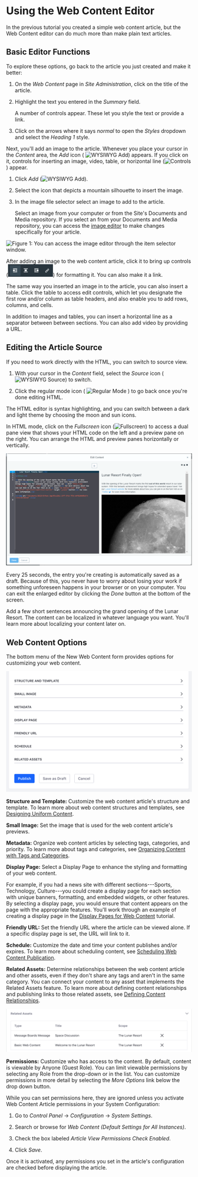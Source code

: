 #  Using the Web Content Editor [](id=using-the-wysiwyg-editor)

In the previous tutorial you created a simple web content article, but the Web
Content editor can do much more than make plain text articles.

## Basic Editor Functions [](id=basic-editor-functions)

To explore these options, go back to the article you just created and make it 
better:

1.  On the *Web Content* page in *Site Administration*, click on the title of
    the article.

2.  Highlight the text you entered in the *Summary* field.

    A number of controls appear. These let you style the text or provide a link.

3.  Click on the arrows where it says *normal* to open the *Styles* dropdown 
    and select the *Heading 1* style.

Next, you'll add an image to the article. Whenever you place your cursor in the
*Content* area, the *Add* icon (
![WYSIWYG Add](../../../../images/icon-wysiwyg-add.png)) appears. If you click
on it, controls for inserting an image, video, table, or horizontal line
(![Controls](../../../../images/icon-content-insert-controls.png)) appear.

1.  Click *Add* (![WYSIWYG Add](../../../../images/icon-wysiwyg-add.png)).

2.  Select the icon that depicts a mountain silhouette to insert the image.

3.  In the image file selector select an image to add to the article.

     Select an image from your computer or from the Site's 
     Documents and Media repository. If you select an from your 
     Documents and Media  repository, you can access the [image 
     editor](/discover/portal/-/knowledge_base/7-1/editing-images) to make
     changes specifically for your article.

![Figure 1: You can access the image editor through the item selector window.](../../../../images/image-editor-preview-window.png)

After adding an image to the web content article, click it to bring up controls
(![Image Controls](../../../../images/icon-wysiwyg-image-controls.png)) for
formatting it. You can also make it a link.

The same way you inserted an image in to the article, you can also insert
a table. Click the table to access edit controls, which let you designate
the first row and/or column as table headers, and also enable you to add rows,
columns, and cells.

In addition to images and tables, you can insert a horizontal line as
a separator between between sections. You can also add video by providing a URL.

## Editing the Article Source [](id=editing-the-article-source)

If you need to work directly with the HTML, you can switch to source view. 

1.  With your cursor in the *Content* field, select the *Source* icon (
    ![WYSIWYG Source](../../../../images/icon-wysiwyg-source.png)) to switch. 

2.  Click the regular mode icon (
    ![Regular Mode](../../../../images/icon-text.png)
    ) to go back once you're done editing HTML.

The HTML editor is syntax highlighting, and you can switch between a dark and 
light theme by choosing the moon and sun icons.

In HTML mode, click on the *Fullscreen* icon
(![Fullscreen](../../../../images/icon-enlarge.png)) to access a dual pane view
that shows your HTML code on the left and a preview pane on the right. You can
arrange the HTML and preview panes horizontally or vertically.

![Figure 2: You can view how your HTML would render by using the preview pane.](../../../../images/web-content-editor-html.png)

Every 25 seconds, the entry you're creating is automatically saved as a draft.
Because of this, you never have to worry about losing your work if something
unforeseen happens in your browser or on your computer. You can exit the
enlarged editor by clicking the *Done* button at the bottom of the screen.

Add a few short sentences announcing the grand opening of the Lunar Resort. The
content can be localized in whatever language you want. You'll learn more about
localizing your content later on.

## Web Content Options [](id=web-content-options)

The bottom menu of the New Web Content form provides options for customizing
your web content.

![Figure 3: New web content can be customized in various ways using the menu located below the editor.](../../../../images/wcm-menu.png)

**Structure and Template:** Customize the web content article's structure and
template. To learn more about web content structures and templates, see
[Designing Uniform Content](/discover/portal/-/knowledge_base/7-1/designing-uniform-content).

**Small Image:** Set the image that is used for the web content article's
previews.

**Metadata:** Organize web content articles by selecting tags, categories, and
priority. To learn more about tags and categories, see 
[Organizing Content with Tags and Categories](/discover/portal/-/knowledge_base/7-1/organizing-content-with-tags-and-categories).

**Display Page:** Select a Display Page to enhance the styling and formatting of
your web content.

For example, if you had a news site with different sections---Sports,
Technology, Culture---you could create a display page for each section with
unique banners, formatting, and embedded widgets, or other features. By
selecting a display page, you would ensure that content appears on the page with
the appropriate features. You'll work through an example of creating a display
page in the
[Display Pages for Web Content](/discover/portal/-/knowledge_base/7-1/display-pages-for-web-content)
tutorial.

**Friendly URL:** Set the friendly URL where the article can be viewed alone.
If a specific display page is set, the URL will link to it.

**Schedule:** Customize the date and time your content publishes and/or expires.
To learn more about scheduling content, see 
[Scheduling Web Content Publication](/discover/portal/-/knowledge_base/7-1/scheduling-web-content-publication).

**Related Assets:** Determine relationships between the web content article and
other assets, even if they don't share any tags and aren't in the same category.
You can connect your content to any asset that implements the Related Assets
feature. To learn more about defining content relationships and publishing links
to those related assets, see 
[Defining Content Relationships](/discover/portal/-/knowledge_base/7-1/defining-content-relationships).

![Figure 4: This blog entry has links to two Related Assets: an article and a message board thread.](../../../../images/related-assets-link.png)

**Permissions:** Customize who has access to the content. By default, content
is viewable by Anyone (Guest Role). You can limit viewable permissions by
selecting any Role from the drop-down or in the list. You can customize 
permissions in more detail by selecting the *More Options* link below the drop 
down button. 

While you can set permissions here, they are ignored unless you activate Web
Content Article permissions in your System Configuration: 

1. Go to *Control Panel* &rarr; *Configuration* &rarr; *System Settings*.

2. Search or browse for *Web Content (Default Settings for All Instances)*.

3. Check the box labeled *Article View Permissions Check Enabled*.

4. Click *Save*.

Once it is activated, any permissions you set in the article's configuration are
checked before displaying the article.

